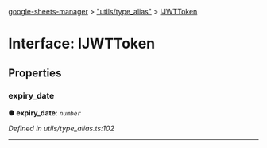 [google-sheets-manager](../README.md) > ["utils/type_alias"](../modules/_utils_type_alias_.md) > [IJWTToken](../interfaces/_utils_type_alias_.ijwttoken.md)



# Interface: IJWTToken


## Properties
<a id="expiry_date"></a>

###  expiry_date

**●  expiry_date**:  *`number`* 

*Defined in utils/type_alias.ts:102*





___


